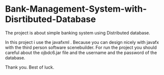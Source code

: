 # Bank-Management-System-with-Disrtibuted-Database
The project is about simple banking system using Distributed database.

In this project i use the javafxml . Because you can design nicely with javafx with the third person software scenebuilder. 
For run the project you should careful about the ojbdc6.jar file and the username and the password of the database. 

Thank you.
Best of luck.
